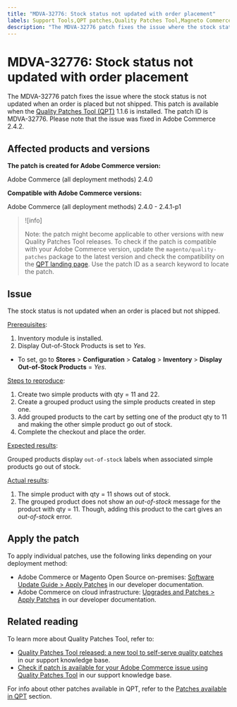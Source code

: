 ```yaml
---
title: "MDVA-32776: Stock status not updated with order placement"
labels: Support Tools,QPT patches,Quality Patches Tool,Magneto Commerce Cloud,QPT 1.1.6,Adobe Commerce,cloud infrastructure,on-premises,stock status,2.4.0,2.4.0-p1,2.4.1,2.4.1-p1,2.4.2
description: "The MDVA-32776 patch fixes the issue where the stock status is not updated when an order is placed but not shipped. This patch is available when the [Quality Patches Tool (QPT)](https://devdocs.magento.com/guides/v2.4/comp-mgr/patching.html#mqp) 1.1.6 is installed. The patch ID is MDVA-32776. Please note that the issue was fixed in Adobe Commerce 2.4.2."
---
```


# MDVA-32776: Stock status not updated with order placement

The MDVA-32776 patch fixes the issue where the stock status is not updated when an order is placed but not shipped. This patch is available when the [Quality Patches Tool (QPT)](https://devdocs.magento.com/guides/v2.4/comp-mgr/patching.html#mqp) 1.1.6 is installed. The patch ID is MDVA-32776. Please note that the issue was fixed in Adobe Commerce 2.4.2.

## Affected products and versions

**The patch is created for Adobe Commerce version:**

Adobe Commerce (all deployment methods) 2.4.0

**Compatible with Adobe Commerce versions:**

Adobe Commerce (all deployment methods) 2.4.0 - 2.4.1-p1

>![info]
>
>Note: the patch might become applicable to other versions with new Quality Patches Tool releases. To check if the patch is compatible with your Adobe Commerce version, update the `magento/quality-patches` package to the latest version and check the compatibility on the [QPT landing page](https://devdocs.magento.com/quality-patches/tool.html#patch-grid). Use the patch ID as a search keyword to locate the patch.

## Issue

The stock status is not updated when an order is placed but not shipped.

<ins>Prerequisites</ins>:

1. Inventory module is installed.
1. Display Out-of-Stock Products is set to *Yes*.
  * To set, go to **Stores** > **Configuration** > **Catalog** > **Inventory** > **Display Out-of-Stock Products** = *Yes*.

<ins>Steps to reproduce</ins>:

1. Create two simple products with qty = 11 and 22.
1. Create a grouped product using the simple products created in step one.
1. Add grouped products to the cart by setting one of the product qty to 11 and making the other simple product go out of stock.
1. Complete the checkout and place the order.

<ins>Expected results</ins>:

Grouped products display `out-of-stock` labels when associated simple products go out of stock.

<ins>Actual results</ins>:

1. The simple product with qty = 11 shows out of stock.
1. The grouped product does not show an *out-of-stock* message for the product with qty = 11. Though, adding this product to the cart gives an *out-of-stock* error.

## Apply the patch

To apply individual patches, use the following links depending on your deployment method:

* Adobe Commerce or Magento Open Source on-premises: [Software Update Guide > Apply Patches](https://devdocs.magento.com/guides/v2.4/comp-mgr/patching/mqp.html) in our developer documentation.
* Adobe Commerce on cloud infrastructure: [Upgrades and Patches > Apply Patches](https://devdocs.magento.com/cloud/project/project-patch.html) in our developer documentation.

## Related reading

To learn more about Quality Patches Tool, refer to:

* [Quality Patches Tool released: a new tool to self-serve quality patches](https://support.magento.com/hc/en-us/articles/360047139492) in our support knowledge base.
* [Check if patch is available for your Adobe Commerce issue using Quality Patches Tool](https://support.magento.com/hc/en-us/articles/360047125252) in our support knowledge base.

For info about other patches available in QPT, refer to the [Patches available in QPT](https://support.magento.com/hc/en-us/sections/360010506631-Patches-available-in-QPT-tool-) section.
